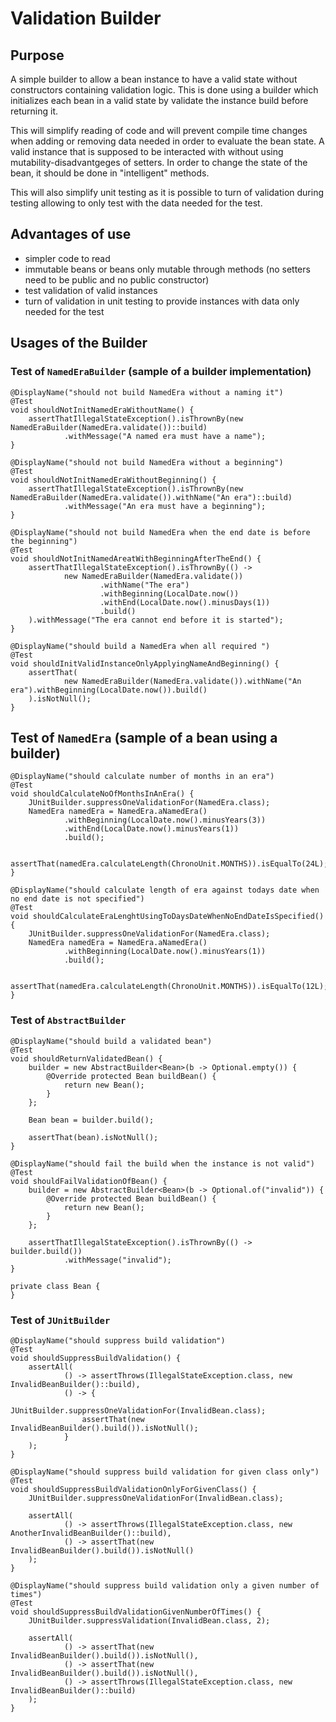 # Validation Builder

## Purpose

A simple builder to allow a bean instance to have a valid state without constructors containing validation logic. This is
done using a builder which initializes each bean in a valid state by validate the instance build before returning it.

This will simplify reading of code and will prevent compile time changes when adding or removing data needed in order to
evaluate the bean state. A valid instance that is supposed to be interacted with without using mutability-disadvantgeges
of setters. In order to change the state of the bean, it should be done in "intelligent" methods.

This will also simplify unit testing as it is possible to turn of validation during testing allowing to only test with
the data needed for the test.

## Advantages of use

* simpler code to read
* immutable beans or beans only mutable through methods (no setters need to be public and no public constructor)
* test validation of valid instances
* turn of validation in unit testing to provide instances with data only needed for the test

## Usages of the Builder

### Test of `NamedEraBuilder` (sample of a builder implementation)

    @DisplayName("should not build NamedEra without a naming it")
    @Test
    void shouldNotInitNamedEraWithoutName() {
        assertThatIllegalStateException().isThrownBy(new NamedEraBuilder(NamedEra.validate())::build)
                .withMessage("A named era must have a name");
    }

    @DisplayName("should not build NamedEra without a beginning")
    @Test
    void shouldNotInitNamedEraWithoutBeginning() {
        assertThatIllegalStateException().isThrownBy(new NamedEraBuilder(NamedEra.validate()).withName("An era")::build)
                .withMessage("An era must have a beginning");
    }

    @DisplayName("should not build NamedEra when the end date is before the beginning")
    @Test
    void shouldNotInitNamedAreatWithBeginningAfterTheEnd() {
        assertThatIllegalStateException().isThrownBy(() ->
                new NamedEraBuilder(NamedEra.validate())
                        .withName("The era")
                        .withBeginning(LocalDate.now())
                        .withEnd(LocalDate.now().minusDays(1))
                        .build()
        ).withMessage("The era cannot end before it is started");
    }

    @DisplayName("should build a NamedEra when all required ")
    @Test
    void shouldInitValidInstanceOnlyApplyingNameAndBeginning() {
        assertThat(
                new NamedEraBuilder(NamedEra.validate()).withName("An era").withBeginning(LocalDate.now()).build()
        ).isNotNull();
    }


## Test of `NamedEra` (sample of a bean using a builder)

    @DisplayName("should calculate number of months in an era")
    @Test
    void shouldCalculateNoOfMonthsInAnEra() {
        JUnitBuilder.suppressOneValidationFor(NamedEra.class);
        NamedEra namedEra = NamedEra.aNamedEra()
                .withBeginning(LocalDate.now().minusYears(3))
                .withEnd(LocalDate.now().minusYears(1))
                .build();

        assertThat(namedEra.calculateLength(ChronoUnit.MONTHS)).isEqualTo(24L);
    }

    @DisplayName("should calculate length of era against todays date when no end date is not specified")
    @Test
    void shouldCalculateEraLenghtUsingToDaysDateWhenNoEndDateIsSpecified() {
        JUnitBuilder.suppressOneValidationFor(NamedEra.class);
        NamedEra namedEra = NamedEra.aNamedEra()
                .withBeginning(LocalDate.now().minusYears(1))
                .build();

        assertThat(namedEra.calculateLength(ChronoUnit.MONTHS)).isEqualTo(12L);
    }


### Test of `AbstractBuilder`

    @DisplayName("should build a validated bean")
    @Test
    void shouldReturnValidatedBean() {
        builder = new AbstractBuilder<Bean>(b -> Optional.empty()) {
            @Override protected Bean buildBean() {
                return new Bean();
            }
        };

        Bean bean = builder.build();

        assertThat(bean).isNotNull();
    }

    @DisplayName("should fail the build when the instance is not valid")
    @Test
    void shouldFailValidationOfBean() {
        builder = new AbstractBuilder<Bean>(b -> Optional.of("invalid")) {
            @Override protected Bean buildBean() {
                return new Bean();
            }
        };

        assertThatIllegalStateException().isThrownBy(() -> builder.build())
                .withMessage("invalid");
    }

    private class Bean {
    }

###  Test of `JUnitBuilder`

    @DisplayName("should suppress build validation")
    @Test
    void shouldSuppressBuildValidation() {
        assertAll(
                () -> assertThrows(IllegalStateException.class, new InvalidBeanBuilder()::build),
                () -> {
                    JUnitBuilder.suppressOneValidationFor(InvalidBean.class);
                    assertThat(new InvalidBeanBuilder().build()).isNotNull();
                }
        );
    }

    @DisplayName("should suppress build validation for given class only")
    @Test
    void shouldSuppressBuildValidationOnlyForGivenClass() {
        JUnitBuilder.suppressOneValidationFor(InvalidBean.class);

        assertAll(
                () -> assertThrows(IllegalStateException.class, new AnotherInvalidBeanBuilder()::build),
                () -> assertThat(new InvalidBeanBuilder().build()).isNotNull()
        );
    }

    @DisplayName("should suppress build validation only a given number of times")
    @Test
    void shouldSuppressBuildValidationGivenNumberOfTimes() {
        JUnitBuilder.suppressValidation(InvalidBean.class, 2);

        assertAll(
                () -> assertThat(new InvalidBeanBuilder().build()).isNotNull(),
                () -> assertThat(new InvalidBeanBuilder().build()).isNotNull(),
                () -> assertThrows(IllegalStateException.class, new InvalidBeanBuilder()::build)
        );
    }
